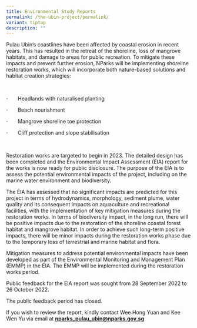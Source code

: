 ```yaml
---
title: Environmental Study Reports
permalink: /the-ubin-project/permalink/
variant: tiptap
description: ""
---
```

<p>Pulau Ubin’s coastlines have been affected by coastal erosion in recent
years. This has resulted in the retreat of the shoreline, loss of mangrove
habitats, and damage to areas for public recreation. To mitigate these
impacts and prevent further erosion, NParks will be implementing shoreline
restoration works, which will incorporate both nature-based solutions and
habitat creation strategies:</p>
<p>&nbsp;</p>
<p>·&nbsp;&nbsp;&nbsp;&nbsp;&nbsp;&nbsp; Headlands with naturalised planting</p>
<p>·&nbsp;&nbsp;&nbsp;&nbsp;&nbsp;&nbsp; Beach nourishment</p>
<p>·&nbsp;&nbsp;&nbsp;&nbsp;&nbsp;&nbsp; Mangrove shoreline toe protection</p>
<p>·&nbsp;&nbsp;&nbsp;&nbsp;&nbsp;&nbsp; Cliff protection and slope stabilisation</p>
<p>&nbsp;</p>
<p>Restoration works are targeted to begin in 2023. The detailed design has
been completed and the Environmental Impact Assessment (EIA) report for
the works is now ready for public disclosure. The purpose of the EIA is
to assess the potential environmental impacts of the project, including
on the marine water environment and biodiversity.</p>
<p>The EIA has assessed that no significant impacts are predicted for this
project in terms of hydrodynamics, morphology, sediment plume, water quality
and its consequent impacts on aquaculture and recreational facilities,
with the implementation of key mitigation measures during the restoration
works. In terms of biodiversity impact, in the long run, there will be
positive impacts due to the restoration of the shoreline coastal forest
habitat and mangrove habitat. In order to achieve such long-term positive
impacts, there will be minor impacts during the restoration works phase
due to the temporary loss of terrestrial and marine habitat and flora.</p>
<p>Mitigation measures to address potential environmental impacts have been
developed as part of the Environmental Monitoring and Management Plan (EMMP)
in the EIA. The EMMP will be implemented during the restoration works period.</p>
<p>Public feedback for the EIA report was sought&nbsp;from 28 September 2022
to 26 October 2022.</p>
<p>The public feedback period has closed.</p>
<p>If you wish to review the report, kindly contact Wee Hong Yuan and Kee
Wen Yu via email at <strong><a href="mailto:nparks_pulau_ubin@nparks.gov.sg" rel="noopener noreferrer nofollow" target="_blank">nparks_pulau_ubin@nparks.gov.sg</a></strong>
</p>
